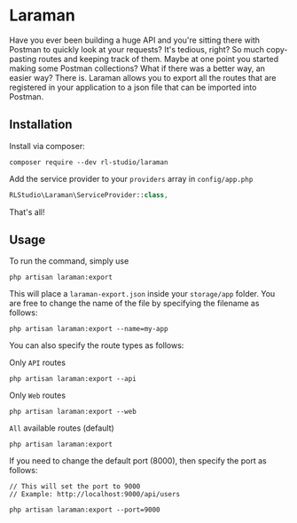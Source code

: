 # Laraman

Have you ever been building a huge API and you're sitting there with Postman to quickly look at your requests? It's tedious, right? So much copy-pasting routes and keeping track of them. Maybe at one point you started making some Postman collections? What if there was a better way, an easier way? There is. Laraman allows you to export all the routes that are registered in your application to a json file that can be imported into Postman.

## Installation
Install via composer:
```
composer require --dev rl-studio/laraman
```

Add the service provider to your `providers` array in `config/app.php`

```php
RLStudio\Laraman\ServiceProvider::class,
```

That's all!

## Usage

To run the command, simply use

```
php artisan laraman:export
```

This will place a `laraman-export.json` inside your `storage/app` folder. You are free to change the name of the file by specifying the filename as follows:

```
php artisan laraman:export --name=my-app
```

You can also specify the route types as follows:

Only `API` routes
```
php artisan laraman:export --api
```
Only `Web` routes
```
php artisan laraman:export --web
```
`All` available routes (default)
```
php artisan laraman:export
```

If you need to change the default port (8000), then specify the port as follows:

```
// This will set the port to 9000
// Example: http://localhost:9000/api/users

php artisan laraman:export --port=9000
```
